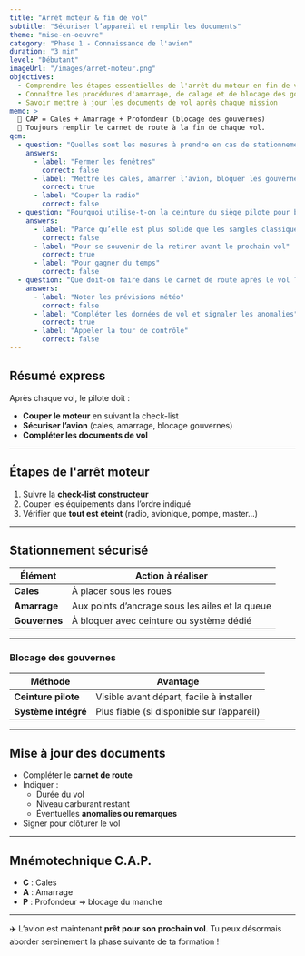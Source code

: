 ```yaml
---
title: "Arrêt moteur & fin de vol"
subtitle: "Sécuriser l’appareil et remplir les documents"
theme: "mise-en-oeuvre"
category: "Phase 1 - Connaissance de l'avion"
duration: "3 min"
level: "Débutant"
imageUrl: "/images/arret-moteur.png"
objectives:
  - Comprendre les étapes essentielles de l'arrêt du moteur en fin de vol
  - Connaître les procédures d'amarrage, de calage et de blocage des gouvernes
  - Savoir mettre à jour les documents de vol après chaque mission
memo: >
  🧠 CAP = Cales + Amarrage + Profondeur (blocage des gouvernes)  
  📝 Toujours remplir le carnet de route à la fin de chaque vol.
qcm:
  - question: "Quelles sont les mesures à prendre en cas de stationnement par vent fort ?"
    answers:
      - label: "Fermer les fenêtres"
        correct: false
      - label: "Mettre les cales, amarrer l'avion, bloquer les gouvernes"
        correct: true
      - label: "Couper la radio"
        correct: false
  - question: "Pourquoi utilise-t-on la ceinture du siège pilote pour bloquer le manche ?"
    answers:
      - label: "Parce qu’elle est plus solide que les sangles classiques"
        correct: false
      - label: "Pour se souvenir de la retirer avant le prochain vol"
        correct: true
      - label: "Pour gagner du temps"
        correct: false
  - question: "Que doit-on faire dans le carnet de route après le vol ?"
    answers:
      - label: "Noter les prévisions météo"
        correct: false
      - label: "Compléter les données de vol et signaler les anomalies"
        correct: true
      - label: "Appeler la tour de contrôle"
        correct: false
---
```


## Résumé express

Après chaque vol, le pilote doit :

- **Couper le moteur** en suivant la check-list
- **Sécuriser l’avion** (cales, amarrage, blocage gouvernes)
- **Compléter les documents de vol**

---

## Étapes de l'arrêt moteur

1. Suivre la **check-list constructeur**
2. Couper les équipements dans l’ordre indiqué
3. Vérifier que **tout est éteint** (radio, avionique, pompe, master...)

---

## Stationnement sécurisé

| Élément       | Action à réaliser                               |
| ------------- | ----------------------------------------------- |
| **Cales**     | À placer sous les roues                         |
| **Amarrage**  | Aux points d’ancrage sous les ailes et la queue |
| **Gouvernes** | À bloquer avec ceinture ou système dédié        |

---

### Blocage des gouvernes

| Méthode             | Avantage                                   |
| ------------------- | ------------------------------------------ |
| **Ceinture pilote** | Visible avant départ, facile à installer   |
| **Système intégré** | Plus fiable (si disponible sur l’appareil) |

---

## Mise à jour des documents

- Compléter le **carnet de route**
- Indiquer :
  - Durée du vol
  - Niveau carburant restant
  - Éventuelles **anomalies ou remarques**
- Signer pour clôturer le vol

---

## Mnémotechnique **C.A.P.**

- **C** : Cales
- **A** : Amarrage
- **P** : Profondeur ➜ blocage du manche

---

✈️ L’avion est maintenant **prêt pour son prochain vol**. Tu peux désormais aborder sereinement la phase suivante de ta formation !
